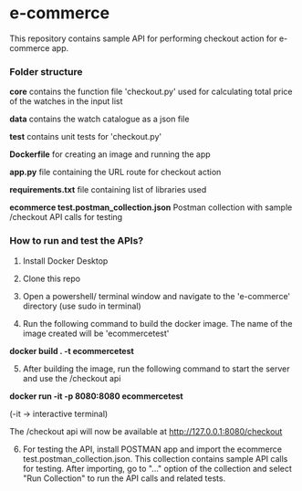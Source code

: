 # e-commerce

This repository contains sample API for performing checkout action for e-commerce app.

### Folder structure
__core__ contains the function file 'checkout.py' used for calculating total price of the watches in the input list

__data__ contains the watch catalogue as a json file

__test__ contains unit tests for 'checkout.py'

__Dockerfile__ for creating an image and running the app

__app.py__ file containing the URL route for checkout action

__requirements.txt__ file containing list of libraries used

__ecommerce test.postman_collection.json__ Postman collection with sample /checkout API calls for testing

### How to run and test the APIs?
1. Install Docker Desktop

2. Clone this repo 

3. Open a powershell/ terminal window and navigate to the 'e-commerce' directory (use sudo in terminal)

4. Run the following command to build the docker image. The name of the image created will be 'ecommercetest'

__docker build . -t ecommercetest__

5. After building the image, run the following command to start the server and use the /checkout api

__docker run -it -p 8080:8080 ecommercetest__

(-it -> interactive terminal)

The /checkout api will now be available at http://127.0.0.1:8080/checkout

6. For testing the API, install POSTMAN app and import the ecommerce test.postman_collection.json. This collection contains sample API calls for testing. After importing, go to "..." option of the collection and select "Run Collection" to run the API calls and related tests.
